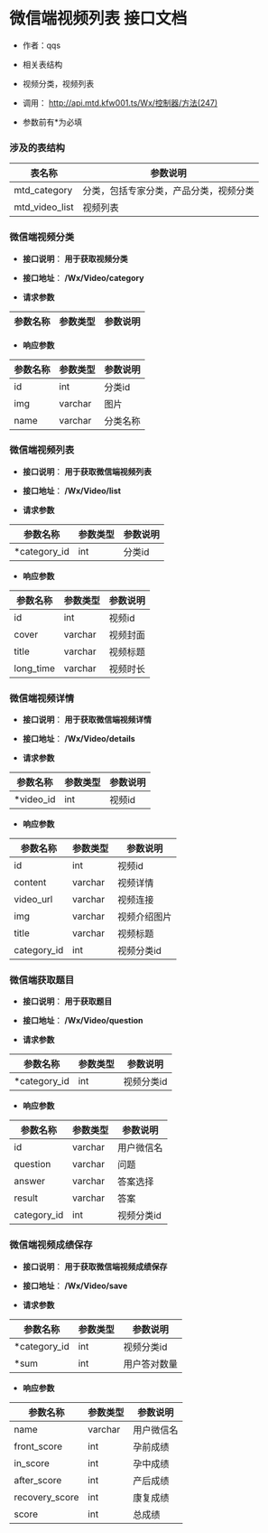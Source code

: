 # 微信端视频列表 接口文档

+ 作者：qqs

+ 相关表结构

+ 视频分类，视频列表

+ 调用： http://api.mtd.kfw001.ts/Wx/控制器/方法(247)

+ 参数前有*为必填

### 涉及的表结构

|  表名称  |  参数说明 |
| --------- |  ------- |
| mtd_category | 分类，包括专家分类，产品分类，视频分类 |
| mtd_video_list | 视频列表 |



### 微信端视频分类

+ __接口说明__： __用于获取视频分类__

+ __接口地址__： __/Wx/Video/category__

+ __请求参数__

|  参数名称  | 参数类型 | 参数说明 |
| --------- | -------- | ------- |


+ __响应参数__

|  参数名称  | 参数类型 | 参数说明 |
| --------- | -------- | ------- |
| id | int | 分类id |
| img | varchar | 图片 |
| name | varchar | 分类名称 |



### 微信端视频列表

+ __接口说明__： __用于获取微信端视频列表__

+ __接口地址__： __/Wx/Video/list__

+ __请求参数__

|  参数名称  | 参数类型 | 参数说明 |
| --------- | -------- | ------- |
| *category_id | int | 分类id |

+ __响应参数__

|  参数名称  | 参数类型 | 参数说明 |
| --------- | -------- | ------- |
| id | int | 视频id |
| cover | varchar | 视频封面 |
| title | varchar | 视频标题 |
| long_time | varchar | 视频时长 |



### 微信端视频详情

+ __接口说明__： __用于获取微信端视频详情__

+ __接口地址__： __/Wx/Video/details__

+ __请求参数__

|  参数名称  | 参数类型 | 参数说明 |
| --------- | -------- | ------- |
| *video_id | int | 视频id |

+ __响应参数__

|  参数名称  | 参数类型 | 参数说明 |
| --------- | -------- | ------- |
| id | int | 视频id |
| content | varchar | 视频详情 |
| video_url | varchar | 视频连接 |
| img | varchar | 视频介绍图片 |
| title | varchar | 视频标题 |
| category_id | int | 视频分类id |



### 微信端获取题目

+ __接口说明__： __用于获取题目__

+ __接口地址__： __/Wx/Video/question__

+ __请求参数__

|  参数名称  | 参数类型 | 参数说明 |
| --------- | -------- | ------- |
| *category_id | int | 视频分类id |

+ __响应参数__

|  参数名称  | 参数类型 | 参数说明 |
| --------- | -------- | ------- |
| id | varchar | 用户微信名 |
| question | varchar | 问题 |
| answer | varchar | 答案选择 |
| result | varchar | 答案 |
| category_id | int | 视频分类id |



### 微信端视频成绩保存

+ __接口说明__： __用于获取微信端视频成绩保存__

+ __接口地址__： __/Wx/Video/save__

+ __请求参数__

|  参数名称  | 参数类型 | 参数说明 |
| --------- | -------- | ------- |
| *category_id | int | 视频分类id |
| *sum | int | 用户答对数量 |

+ __响应参数__

|  参数名称  | 参数类型 | 参数说明 |
| --------- | -------- | ------- |
| name | varchar | 用户微信名 |
| front_score | int | 孕前成绩 |
| in_score | int | 孕中成绩 |
| after_score | int | 产后成绩 |
| recovery_score | int | 康复成绩 |
| score | int | 总成绩 |